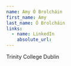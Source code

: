 ```yaml
---
name: Amy Ó Brolcháin
first_name: Amy
last_name: Ó Brolcháin
links:
  - name: LinkedIn
    absolute_url: 
---
```

Trinity College Dublin
